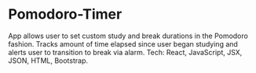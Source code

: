 # Pomodoro-Timer #
App allows user to set custom study and break durations in the Pomodoro fashion.
Tracks amount of time elapsed since user began studying and alerts user to transition to break via alarm.
Tech:  React, JavaScript, JSX, JSON, HTML, Bootstrap.
